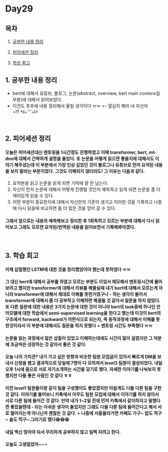 <!--
구조
*
    *
        * <br>
            &nbsp; - &nbsp; <br>
                &nbsp;&nbsp;&nbsp;&nbsp; ‣ &nbsp; <br>
                    &nbsp;&nbsp;&nbsp;&nbsp;&nbsp;&nbsp;&nbsp;&nbsp; * &nbsp; <br>
-->

# Day29 

## 목차 

1. [공부한 내용 정리](#1-공부한-내용-정리)

2. [피어세션 정리](#2-피어세션-정리)

3. [학습 회고](#3-학습-회고)

## 1. 공부한 내용 정리

- bert에 대해서 유튜브, 블로그, 논문(abstract, overview, bert main contens일부분)에 대해서 읽어보았다.
- 이건도 추후에 내용 정리해서 올릴 생각이다 ㅠㅠ <- 열심히 해라 내 자신아~!!! ٩(๑`^´๑)۶ 


<br>

## 2. 피어세션 정리

#### 오늘은 피어세션대신 멘토링을 1시간정도 진행하였고 이때 transformer, bert, mt-dnn에 대해서 간략하게 설명을 들었다. 또 논문을 어떻게 읽으면 좋을지에 대해서도 이야기 해주셨는데 이 부분에서 가장 인상 깊었던 것이 블로그나 유튜브로 먼저 요약된 내용을 보지 말라는 부분이었다. 그것도 이해되지 않더라도! 그 이유는 다음과 같다.
1. 요약본을 읽고 논문을 읽게 되면 기억에 잘 안 남는다.
2. 자신이 먼저 논문에 대해서 어떻게 진행될 것인지 예측하고 읽게 되면 논문을 좀 더 재미있게 읽을 수 있다.
3. 어떤 부분이 중요한지에 대해서 자신만의 기준이 생기고 이러한 것을 기록하고 나중에 다시 읽을때 비교하면 좀 더 많은 것을 얻어 갈 수 있다.

#### 그래서 앞으로는 내용의 예측해보고 정리한 후 1회독하고 모르는 부분에 대해서 다시 읽어보고 그래도 모르면 요약된/번역된 내용을 읽어보면서 기록해봐야겠다.

<br>

## 3. 학습 회고

#### 어제 삽질했던 LSTM에 대한 것을 정리했었어야 했는데 못하였다 ㅠㅠ
#### 그 대신 bert에 대해서 공부를 하였고 모르는 부분도 이었서 메모해서 멘토링시간에 물어보려고 했지만 transformer에 대해서 리뷰를 해줄실때 내가 bert에 대해서 모르는게 아니라 transformer에 대해서 제대로 이해를 못한거였구나 - 하는 생각이 들어서 transformer에 대해서 좀 더 공부하고 이해하면 해결될 것 같아서 질문을 하지 않았다. 또 다른 질문에 대한 내용은 3가지 논문에 대한 것이 아니라 bert의 task중에 하나인 언어모델에 대한 학습에서 semi-supervised learning을 한다고 했는데 이것이 bert의 구조에서 forward, backward가 어떤식으로 되는지, 즉 동작과정에 대해서 이해를 못한것이라서 이 부분에 대해서도 질문을 하지 못했다 + 멘토링 시간도 부족했다 ㅠㅠ 
#### 논문을 읽는 과정에서 많은 삽질이 있었고 이해하는데에도 시간이 많이 걸렸지만 그 덕분에 조금씩은 성장하는 것 같아서 좋은 것 같다.
#### 오늘 나의 가치관? 내가 가고 싶은 방향과 비슷한 팀원 모집글이 있어서 빠르게 DM을 보내서 신청을 했고 결과적으로 당일에 7명이 다 모여져서 level3 팀원이 결성되었다. 내일 오후 1시에 줌으로 서로 자기소개하는 시간을 갖기로 했다. 자세한 이야기를 나눠보지 못했지만 다들 좋은 사람인 것 같다 ㅎㅎ
#### 이전 level1 팀원들이랑 같이 팀을 구성했어도 좋았겠지만 아쉽게도 다들 다른 팀을 구한 것 같다. 이야기를 들어보니 카톡에서 아무도 팀원 모집에 대해서 이야기를 하지 않아서 서로 다른 팀에 들어간 것 같다. 만약 내가 1~2일 전에 먼저 카톡에서 같이하자고 말했다면 좋았을텐데 - 라는 아쉬운 생각이 들었지만 그래도 다들 다른 팀에 들어간다고 해서 서로 멀어지는게 아니닌까 괜찮은 것 같다. + 나중에 서울올라가면 카페도 가구~ 밥도 먹구~ 술도 먹구~ 그러기로 했다😆😆😆
#### 내일 백신 맞아야 되서 무리하게 공부하지 않고 일찍 자려고 한다.
#### 오늘도 고생많았어~~~
<br>